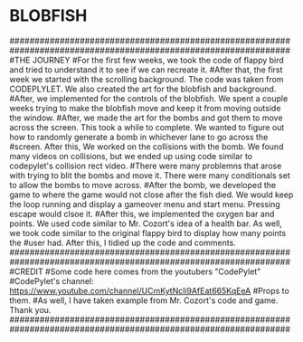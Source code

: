 # BLOBFISH
################################################################################################################
#THE JOURNEY
#For the first few weeks, we took the code of flappy bird and tried to understand it to see if we can recreate it.
#After that, the first week we started with the scrolling background. The code was taken from CODEPLYLET. We also created the art for the blobfish and background.
#After, we implemented for the controls of the blobfish. We spent a couple weeks trying to make the blobfish move and keep it from moving outside the window.
#After, we made the art for the bombs and got them to move across the screen. This took a while to complete. We wanted to figure out how to randomly generate a bomb in whichever lane to go across the #screen. After this, We worked on the collisions with the bomb. We found many videos on collisions, but we ended up using code similar to codepylet's collision rect video.
#There were many problemns that arose with trying to blit the bombs and move it. There were many conditionals set to allow the bombs to move across.
#After the bomb, we developed the game to where the game would not close after the fish died. We would keep the loop running and display a gameover menu and start menu. Pressing escape would clsoe it.
#After this, we implemented the oxygen bar and points. We used code similar to Mr. Cozort's idea of a health bar. As well, we took code similar to the original flappy bird to display how many points the #user had. After this, I tidied up the code and comments.
################################################################################################################
#CREDIT
#Some code here comes from the youtubers "CodePylet"
#CodePylet's channel: https://www.youtube.com/channel/UCmKytNcli9AfEat665KqEeA
#Props to them.
#As well, I have taken example from Mr. Cozort's code and game. Thank you.
################################################################################################################
